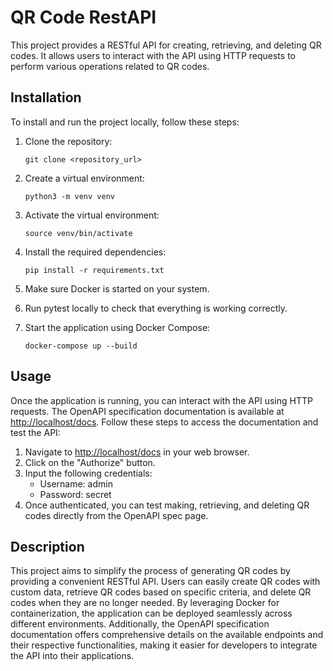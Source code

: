 # QR Code RestAPI

This project provides a RESTful API for creating, retrieving, and deleting QR codes. It allows users to interact with the API using HTTP requests to perform various operations related to QR codes.

## Installation

To install and run the project locally, follow these steps:

1. Clone the repository:

    ```
    git clone <repository_url>
    ```

2. Create a virtual environment:

    ```
    python3 -m venv venv
    ```

3. Activate the virtual environment:

    ```
    source venv/bin/activate
    ```

4. Install the required dependencies:

    ```
    pip install -r requirements.txt
    ```

5. Make sure Docker is started on your system.

6. Run pytest locally to check that everything is working correctly.

7. Start the application using Docker Compose:

    ```
    docker-compose up --build
    ```

## Usage

Once the application is running, you can interact with the API using HTTP requests. The OpenAPI specification documentation is available at [http://localhost/docs](http://localhost/docs). Follow these steps to access the documentation and test the API:

1. Navigate to [http://localhost/docs](http://localhost/docs) in your web browser.
2. Click on the "Authorize" button.
3. Input the following credentials:
    - Username: admin
    - Password: secret
4. Once authenticated, you can test making, retrieving, and deleting QR codes directly from the OpenAPI spec page.

## Description

This project aims to simplify the process of generating QR codes by providing a convenient RESTful API. Users can easily create QR codes with custom data, retrieve QR codes based on specific criteria, and delete QR codes when they are no longer needed. By leveraging Docker for containerization, the application can be deployed seamlessly across different environments. Additionally, the OpenAPI specification documentation offers comprehensive details on the available endpoints and their respective functionalities, making it easier for developers to integrate the API into their applications.
